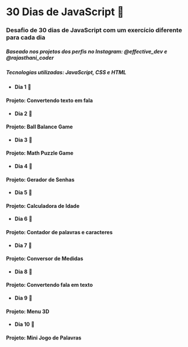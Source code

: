 # 30 Dias de JavaScript :rocket:

### Desafio de 30 dias de JavaScript com um exercício diferente para cada dia 
##### Baseado nos projetos dos perfis no Instagram: **@effective_dev** e **@rajasthani_coder**
##### **Tecnologias utilizadas**: JavaScript, CSS e HTML

* **Dia 1** :memo:
#### **Projeto:** Convertendo texto em fala

* **Dia 2** :memo:
#### **Projeto:** Ball Balance Game

* **Dia 3** :memo:
#### **Projeto:** Math Puzzle Game

* **Dia 4** :memo:
#### **Projeto:** Gerador de Senhas

* **Dia 5** :memo:
#### **Projeto:** Calculadora de Idade

* **Dia 6** :memo:
#### **Projeto:** Contador de palavras e caracteres

* **Dia 7** :memo:
#### **Projeto:** Conversor de Medidas

* **Dia 8** :memo:
#### **Projeto:** Convertendo fala em texto

* **Dia 9** :memo:
#### **Projeto:** Menu 3D

* **Dia 10** :memo:
#### **Projeto:** Mini Jogo de Palavras

